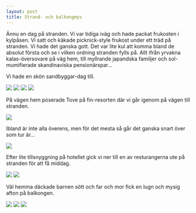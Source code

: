 ```yaml
---
layout: post
title: Strand- och balkongmys
---
```


Ännu en dag på stranden. Vi var tidiga iväg och hade packat frukosten i kylpåsen. Vi satt och käkade picknick-style frukost under ett träd på stranden. Vi hade det ganska gott. Det var lite kul att komma bland de absolut första och se i vilken ordning stranden fylls på. Allt ifrån yrvakna kalas-översovare på väg hem, till myllrande japandska familjer och sol-mumifierade skandinaviska pensionärspar... 

Vi hade en skön sandbyggar-dag till.

<a href="/images/2012-01-28/IMG_1397.JPG"><img src="/images/2012-01-28/thumbnails/IMG_1397.JPG" /></a>
<a href="/images/2012-01-28/IMG_1403.JPG"><img src="/images/2012-01-28/thumbnails/IMG_1403.JPG" /></a>
<a href="/images/2012-01-28/IMG_1407.JPG"><img src="/images/2012-01-28/thumbnails/IMG_1407.JPG" /></a>
<a href="/images/2012-01-28/IMG_1421.JPG"><img src="/images/2012-01-28/thumbnails/IMG_1421.JPG" /></a>

På vägen hem poserade Tove på fin-resorten där vi går igenom på vägen till stranden.

<a href="/images/2012-01-28/IMG_1429.JPG"><img src="/images/2012-01-28/thumbnails/IMG_1429.JPG" /></a>

Ibland är inte alla överens, men för det mesta så går det ganska snart över som tur är...

<a href="/images/2012-01-28/IMG_1435.JPG"><img src="/images/2012-01-28/thumbnails/IMG_1435.JPG" /></a>

Efter lite tillsnyggning på hotellet gick vi ner till en av resturangerna ute på stranden för att få middag.

<a href="/images/2012-01-28/IMG_1438.JPG"><img src="/images/2012-01-28/thumbnails/IMG_1438.JPG" /></a>
<a href="/images/2012-01-28/IMG_1448.JPG"><img src="/images/2012-01-28/thumbnails/IMG_1448.JPG" /></a>

Väl hemma däckade barnen sött och far och mor fick en lugn och mysig afton på balkongen.

<a href="/images/2012-01-28/IMG_1453.JPG"><img src="/images/2012-01-28/thumbnails/IMG_1453.JPG" /></a>
<a href="/images/2012-01-28/IMG_1486.JPG"><img src="/images/2012-01-28/thumbnails/IMG_1486.JPG" /></a>
<a href="/images/2012-01-28/IMG_1487.JPG"><img src="/images/2012-01-28/thumbnails/IMG_1487.JPG" /></a>

